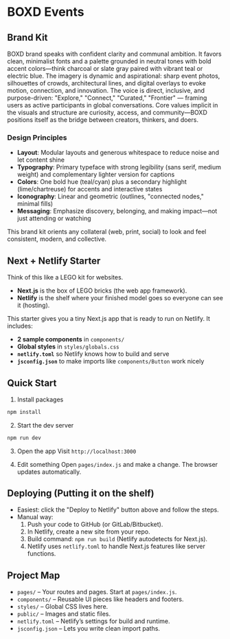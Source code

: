 # BOXD Events

## Brand Kit

BOXD brand speaks with confident clarity and communal ambition. It favors clean, minimalist fonts and a palette grounded in neutral tones with bold accent colors—think charcoal or slate gray paired with vibrant teal or electric blue. The imagery is dynamic and aspirational: sharp event photos, silhouettes of crowds, architectural lines, and digital overlays to evoke motion, connection, and innovation. The voice is direct, inclusive, and purpose-driven: "Explore," "Connect," "Curated," "Frontier" — framing users as active participants in global conversations. Core values implicit in the visuals and structure are curiosity, access, and community—BOXD positions itself as the bridge between creators, thinkers, and doers.

### Design Principles
- **Layout**: Modular layouts and generous whitespace to reduce noise and let content shine
- **Typography**: Primary typeface with strong legibility (sans serif, medium weight) and complementary lighter version for captions
- **Colors**: One bold hue (teal/cyan) plus a secondary highlight (lime/chartreuse) for accents and interactive states
- **Iconography**: Linear and geometric (outlines, "connected nodes," minimal fills)
- **Messaging**: Emphasize discovery, belonging, and making impact—not just attending or watching

This brand kit orients any collateral (web, print, social) to look and feel consistent, modern, and collective.

## Next + Netlify Starter

Think of this like a LEGO kit for websites.
- **Next.js** is the box of LEGO bricks (the web app framework).
- **Netlify** is the shelf where your finished model goes so everyone can see it (hosting).

This starter gives you a tiny Next.js app that is ready to run on Netlify.
It includes:
- **2 sample components** in `components/`
- **Global styles** in `styles/globals.css`
- **`netlify.toml`** so Netlify knows how to build and serve
- **`jsconfig.json`** to make imports like `components/Button` work nicely

## Quick Start

1) Install packages
```bash
npm install
```

2) Start the dev server
```bash
npm run dev
```

3) Open the app
Visit `http://localhost:3000`

4) Edit something
Open `pages/index.js` and make a change. The browser updates automatically.

## Deploying (Putting it on the shelf)

- Easiest: click the "Deploy to Netlify" button above and follow the steps.
- Manual way:
  1. Push your code to GitHub (or GitLab/Bitbucket).
  2. In Netlify, create a new site from your repo.
  3. Build command: `npm run build` (Netlify autodetects for Next.js).
  4. Netlify uses `netlify.toml` to handle Next.js features like server functions.


## Project Map

- `pages/` – Your routes and pages. Start at `pages/index.js`.
- `components/` – Reusable UI pieces like headers and footers.
- `styles/` – Global CSS lives here.
- `public/` – Images and static files.
- `netlify.toml` – Netlify’s settings for build and runtime.
- `jsconfig.json` – Lets you write clean import paths.

